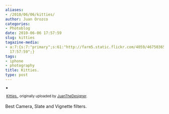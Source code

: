 ```yaml
---
aliases:
- /2010/06/06/kitties/
author: Juan Orozco
categories:
- Photoblog
date: 2010-06-06 17:57:59
slug: kitties
tagazine-media:
- a:7:{s:7:"primary";s:61:"http://farm5.static.flickr.com/4059/4675036579_38661308ce.jpg";s:6:"images";a:1:{s:61:"http://farm5.static.flickr.com/4059/4675036579_38661308ce.jpg";a:6:{s:8:"file_url";s:61:"http://farm5.static.flickr.com/4059/4675036579_38661308ce.jpg";s:5:"width";s:3:"375";s:6:"height";s:3:"500";s:4:"type";s:5:"image";s:4:"area";s:6:"187500";s:9:"file_path";s:0:"";}}s:6:"videos";a:0:{}s:11:"image_count";s:1:"1";s:6:"author";s:7:"8033531";s:7:"blog_id";s:8:"17975075";s:9:"mod_stamp";s:19:"2010-06-06
  17:57:59";}
tags:
- iphone
- photography
title: Kitties.
type: post
---
```


<div style="text-align:left;padding:3px;">
  <a href="http://www.flickr.com/photos/juanthedesigner/4675036579/" title="photo sharing"><img src="https://i0.wp.com/farm5.static.flickr.com/4059/4675036579_38661308ce.jpg?w=580" style="border:solid 2px #000000;" alt="" data-recalc-dims="1" /></a><br /> <br /> <span style="font-size:.8em;margin-top:0;"><a href="http://www.flickr.com/photos/juanthedesigner/4675036579/">Kitties.</a>, originally uploaded by <a href="http://www.flickr.com/people/juanthedesigner/">JuanTheDesigner</a>.</span>
</div>

Best Camera, Slate and Vignette filters.